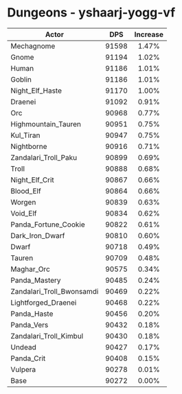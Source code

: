 # Dungeons - yshaarj-yogg-vf
| Actor | DPS | Increase |
|---|:---:|:---:|
|Mechagnome|91598|1.47%|
|Gnome|91194|1.02%|
|Human|91186|1.01%|
|Goblin|91186|1.01%|
|Night_Elf_Haste|91170|1.00%|
|Draenei|91092|0.91%|
|Orc|90968|0.77%|
|Highmountain_Tauren|90951|0.75%|
|Kul_Tiran|90947|0.75%|
|Nightborne|90916|0.71%|
|Zandalari_Troll_Paku|90899|0.69%|
|Troll|90888|0.68%|
|Night_Elf_Crit|90867|0.66%|
|Blood_Elf|90864|0.66%|
|Worgen|90839|0.63%|
|Void_Elf|90834|0.62%|
|Panda_Fortune_Cookie|90822|0.61%|
|Dark_Iron_Dwarf|90810|0.60%|
|Dwarf|90718|0.49%|
|Tauren|90709|0.48%|
|Maghar_Orc|90575|0.34%|
|Panda_Mastery|90485|0.24%|
|Zandalari_Troll_Bwonsamdi|90469|0.22%|
|Lightforged_Draenei|90468|0.22%|
|Panda_Haste|90456|0.20%|
|Panda_Vers|90432|0.18%|
|Zandalari_Troll_Kimbul|90430|0.18%|
|Undead|90427|0.17%|
|Panda_Crit|90408|0.15%|
|Vulpera|90278|0.01%|
|Base|90272|0.00%|
